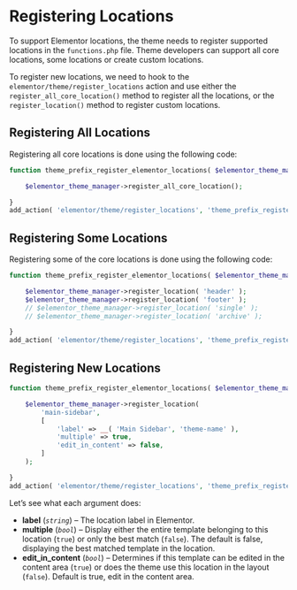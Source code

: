 # Registering Locations

To support Elementor locations, the theme needs to register supported locations in the `functions.php` file. Theme developers can support all core locations, some locations or create custom locations.

To register new locations, we need to hook to the `elementor/theme/register_locations` action and use either the `register_all_core_location()` method to register all the locations, or the `register_location()` method to register custom locations.

## Registering All Locations

Registering all core locations is done using the following code:

```php
function theme_prefix_register_elementor_locations( $elementor_theme_manager ) {

	$elementor_theme_manager->register_all_core_location();

}
add_action( 'elementor/theme/register_locations', 'theme_prefix_register_elementor_locations' );
```

## Registering Some Locations

Registering some of the core locations is done using the following code:

```php
function theme_prefix_register_elementor_locations( $elementor_theme_manager ) {

	$elementor_theme_manager->register_location( 'header' );
	$elementor_theme_manager->register_location( 'footer' );
	// $elementor_theme_manager->register_location( 'single' );
	// $elementor_theme_manager->register_location( 'archive' );

}
add_action( 'elementor/theme/register_locations', 'theme_prefix_register_elementor_locations' );
```
## Registering New Locations

```php
function theme_prefix_register_elementor_locations( $elementor_theme_manager ) {

	$elementor_theme_manager->register_location(
		'main-sidebar',
		[
			'label' => __( 'Main Sidebar', 'theme-name' ),
			'multiple' => true,
			'edit_in_content' => false,
		]
	);

}
add_action( 'elementor/theme/register_locations', 'theme_prefix_register_elementor_locations' );
```

Let’s see what each argument does:

* **label** (_`string`_) – The location label in Elementor.
* **multiple** (_`bool`_) – Display either the entire template belonging to this location (`true`) or only the best match (`false`). The default is false, displaying the best matched template in the location.
* **edit_in_content** (_`bool`_) – Determines if this template can be edited in the content area (`true`) or does the theme use this location in the layout (`false`). Default is true, edit in the content area.
